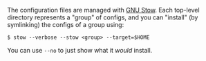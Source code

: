 The configuration files are managed with [GNU Stow].
Each top-level directory represents a "group" of configs, and you can
"install" (by symlinking) the configs of a group using:

```console
$ stow --verbose --stow <group> --target=$HOME
```

You can use `--no` to just show what it _would_ install.

[GNU Stow]: https://www.gnu.org/software/stow/